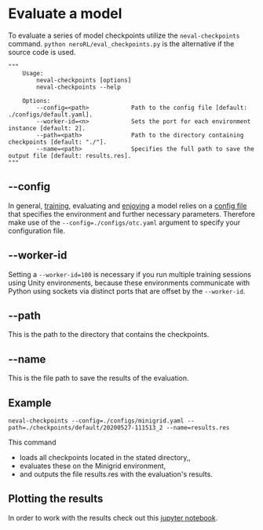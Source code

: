 # Evaluate a model

To evaluate a series of model checkpoints utilize the `neval-checkpoints` command. `python neroRL/eval_checkpoints.py` is the alternative if the source code is used.

```
"""
    Usage:
        neval-checkpoints [options]
        neval-checkpoints --help

    Options:
        --config=<path>            Path to the config file [default: ./configs/default.yaml].
        --worker-id=<n>            Sets the port for each environment instance [default: 2].
        --path=<path>              Path to the directory containing checkpoints [default: "./"].
        --name=<path>              Specifies the full path to save the output file [default: results.res].
"""
```

## --config

In general, [training](training.md), evaluating and [enjoying](enjoy.md) a model relies on a [config file](configuration.md) that specifies the environment and further necessary parameters.
Therefore make use of the `--config=./configs/otc.yaml` argument to specify your configuration file.

## --worker-id
Setting a `--worker-id=100` is necessary if you run multiple training sessions using Unity environments, because these environments communicate with Python using sockets via distinct ports that are offset by the `--worker-id`.

## --path
This is the path to the directory that contains the checkpoints.

## --name
This is the file path to save the results of the evaluation.

## Example
```
neval-checkpoints --config=./configs/minigrid.yaml --path=./checkpoints/default/20200527-111513_2 --name=results.res
```
This command
- loads all checkpoints located in the stated directory,,
- evaluates these on the Minigrid environment,
- and outputs the file results.res with the evaluation's results.

## Plotting the results
In order to work with the results check out this [jupyter notebook](../notebooks/plot_checkpoint_results.ipynb).
